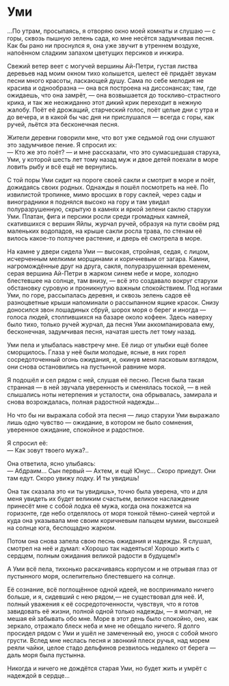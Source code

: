 # Уми

...По утрам, просыпаясь, я отворяю окно моей комнаты и слушаю — с горы, сквозь пышную зелень сада, ко мне несётся задумчивая песня.
Как бы рано ни проснулся я, она уже звучит в утреннем воздухе, напоённом сладким запахом цветущих персиков и инжира.

Свежий ветер веет с могучей вершины Ай-Петри, густая листва деревьев над моим окном тихо колышется, шелест её придаёт звукам песни много красоты, ласкающей душу.
Сама по себе мелодия не красива и однообразна — она вся построена на диссонансах; там, где ожидаешь, что она замрёт, — она возвышается до тоскливо-страстного крика, и так же неожиданно этот дикий крик переходит в нежную жалобу.
Поёт её дрожащий, старческий голос, поёт целые дни с утра и до вечера, и в какой бы час дня ни прислушался — всегда с горы, как ручей, льётся эта бесконечная песня.

Жители деревни говорили мне, что вот уже седьмой год они слушают это задумчивое пение.
Я спросил их:  
— Кто же это поёт? — и мне рассказали, что это сумасшедшая старуха, Уми, у которой шесть лет тому назад муж и двое детей поехали в море ловить рыбу и всё ещё не вернулись.

С той поры Уми сидит на пороге своей сакли и смотрит в море и поёт, дожидаясь своих родных.
Однажды я пошёл посмотреть на неё.
По извилистой тропинке, мимо вросших в гору саклей, через сады и виноградники я поднялся высоко на гору и там увидал полуразрушенную, скрытую в камнях и яркой зелени саклю старухи Уми.
Платан, фига и персики росли среди громадных камней, скатившихся с вершин Яйлы, журчал ручей, образуя на пути своём ряд маленьких водопадов, на крыше сакли росла трава, по стенам её вилось какое-то ползучее растение, и дверь её смотрела в море.

На камне у двери сидела Уми — высокая, стройная, седая, с лицом, исчерченным мелкими морщинами и коричневым от загара.
Камни, нагромождённые друг на друга, сакля, полуразрушенная временем, серая вершина Ай-Петри в жарком синем небе и море, холодно блестевшее на солнце, там внизу, — всё это создавало вокруг старухи обстановку суровую и проникнутую важным спокойствием.
Под ногами Уми, по горе, рассыпалась деревня, и сквозь зелень садов её разноцветные крыши напоминали о рассыпанном ящике красок.
Снизу доносился звон лошадиных сбруй, шорох моря о берег и иногда — голоса людей, столпившихся на базаре около кофеен.
Здесь наверху было тихо, только ручей журчал, да песня Уми аккомпанировала ему, бесконечная, задумчивая песня, начатая шесть лет тому назад.

Уми пела и улыбалась навстречу мне.
Её лицо от улыбки ещё более сморщилось.
Глаза у неё были молодые, ясные, в них горел сосредоточенный огонь ожидания, и, окинув меня ласковым взглядом, они снова остановились на пустынной равнине моря.

Я подошёл и сел рядом с ней, слушая её песню.
Песня была такая странная — в ней звучала уверенность и сменялась тоской, — в ней слышались ноты нетерпения и усталости, она обрывалась, замирала и снова возрождалась, полная радостной надежды...

Но что бы ни выражала собой эта песня — лицо старухи Уми выражало лишь одно чувство — ожидание, в котором не было сомнения, уверенное ожидание, спокойное и радостное.

Я спросил её:  
— Как зовут твоего мужа?..

Она ответила, ясно улыбаясь:  
— Абдраим...
Сын первый — Ахтем, и ещё Юнус...
Скоро приедут.
Они там едут.
Скоро увижу лодку.
И ты увидишь!

Она так сказала это «и ты увидишь», точно была уверена, что и для меня увидеть их будет великим счастьем, великое наслаждение принесёт мне с собой лодка её мужа, когда она покажется на горизонте, где небо отделялось от моря тонкой тёмно-синей чертой и куда она указывала мне своим коричневым пальцем мумии, высохшей на солнце юга, беспощадно жарком.

Потом она снова запела свою песнь ожидания и надежды.
Я слушал, смотрел на неё и думал: «Хорошо так надеяться!
Хорошо жить с сердцем, полным ожидания великой радости в будущем!»

А Уми всё пела, тихонько раскачиваясь корпусом и не отрывая глаз от пустынного моря, ослепительно блестевшего на солнце.

Её сознание, всё поглощённое одной идеей, не воспринимало ничего больше, и я, сидевший с нею рядом,— не существовал для неё.
И, полный уважения к её сосредоточенности, чувствуя, что я готов завидовать её жизни, полной одной только надежды, — я молчал, не мешая ей забывать обо мне.
Море в этот день было спокойно, оно, как зеркало, отражало блеск неба и мне не обещало ничего.
Я долго просидел рядом с Уми и ушёл не замеченный ею, унося с собой много грусти.
Вслед мне неслась песня и звонкий плеск ручья, над морем реяли чайки, целое стадо дельфинов резвилось недалеко от берега — даль моря была пустынна.

Никогда и ничего не дождётся старая Уми, но будет жить и умрёт с надеждой в сердце...

